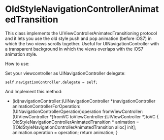 OldStyleNavigationControllerAnimatedTransition
==============================================

This class implements the UIViewControllerAnimatedTransitioning protocol and it lets you use the old style push and pop animation (before iOS7) in which the two views scrolls together. Useful for UINavigationController with a transparent background in which the views overlaps with the iOS7 animation style.

How to use:

Set your viewcontroller as UINavigationController delegate:

    self.navigationController.delegate = self;

And Implement this method:

- (id<UIViewControllerAnimatedTransitioning>)navigationController:(UINavigationController *)navigationController animationControllerForOperation:(UINavigationControllerOperation)operation fromViewController:(UIViewController *)fromVC toViewController:(UIViewController *)toVC
{
    OldStyleNavigationControllerAnimatedTransition * animation = [[OldStyleNavigationControllerAnimatedTransition alloc] init];
    animation.operation = operation;
    return animation;
}

